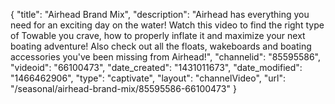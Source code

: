 {
    "title": "Airhead Brand Mix",
    "description": "Airhead has everything you need for an exciting day on the water! Watch this video to find the right type of Towable you crave, how to properly inflate it and maximize your next boating adventure! Also check out all the floats, wakeboards and boating accessories you've been missing from Airhead!",
    "channelid": "85595586",
    "videoid": "66100473",
    "date_created": "1431011673",
    "date_modified": "1466462906",
    "type": "captivate",
    "layout": "channelVideo",
    "url": "\/seasonal\/airhead-brand-mix\/85595586-66100473"
}